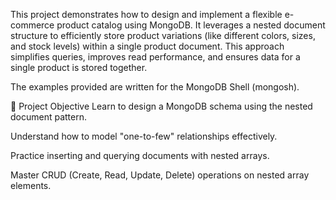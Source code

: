 This project demonstrates how to design and implement a flexible e-commerce product catalog using MongoDB. It leverages a nested document structure to efficiently store product variations (like different colors, sizes, and stock levels) within a single product document. This approach simplifies queries, improves read performance, and ensures data for a single product is stored together.

The examples provided are written for the MongoDB Shell (mongosh).

🎯 Project Objective
Learn to design a MongoDB schema using the nested document pattern.

Understand how to model "one-to-few" relationships effectively.

Practice inserting and querying documents with nested arrays.

Master CRUD (Create, Read, Update, Delete) operations on nested array elements.
